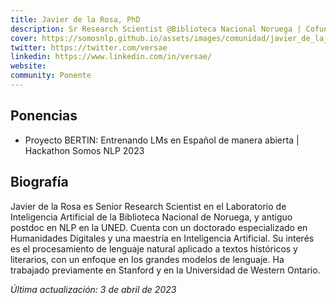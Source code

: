 ```yaml
---
title: Javier de la Rosa, PhD
description: Sr Research Scientist @Biblioteca Nacional Noruega | Cofundador @BERTIN
cover: https://somosnlp.github.io/assets/images/comunidad/javier_de_la_rosa.jpg
twitter: https://twitter.com/versae
linkedin: https://www.linkedin.com/in/versae/
website: 
community: Ponente
---
```


## Ponencias

- Proyecto BERTIN: Entrenando LMs en Español de manera abierta | Hackathon Somos NLP 2023

<EventSummary
    description="En esta charla presentaremos el origen de BERTIN y los nuevos modelos generativos liberados como parte de la iniciativa, que tiene como objetivo entrenar modelos de lenguaje en español de forma abierta, lo que significa que los datos y el código utilizados en el proceso de entrenamiento son accesibles para cualquier persona interesada en ellos."
    poster="https://somosnlp.github.io/assets/images/eventos/230403_proyecto_bertin.jpg"
    video="https://www.youtube.com/embed/tVBM5G_RUO8"
    name=""
    website=""
    twitter=""
    linkedin=""
    github=""
    bio=""
/>

## Biografía

Javier de la Rosa es Senior Research Scientist en el Laboratorio de Inteligencia Artificial de la Biblioteca Nacional de Noruega, y antiguo postdoc en NLP en la UNED. Cuenta con un doctorado especializado en Humanidades Digitales y una maestría en Inteligencia Artificial. Su interés es el procesamiento de lenguaje natural aplicado a textos históricos y literarios, con un enfoque en los grandes modelos de lenguaje. Ha trabajado previamente en Stanford y en la Universidad de Western Ontario.

*Última actualización: 3 de abril de 2023*
